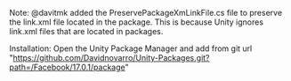 Note: @davitmk added the PreservePackageXmLinkFile.cs file to preserve the link.xml file located in the package. This is because Unity ignores link.xml files that are located in packages.


Installation:
Open the Unity Package Manager and add from git url "https://github.com/Davidnovarro/Unity-Packages.git?path=/Facebook/17.0.1/package"